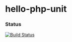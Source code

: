 # hello-php-unit

### Status
[![Build Status](https://travis-ci.org/anirudha-kasralikar-globant/hello-php-unit.png)](https://travis-ci.org/anirudha-kasralikar-globant/hello-php-unit)
